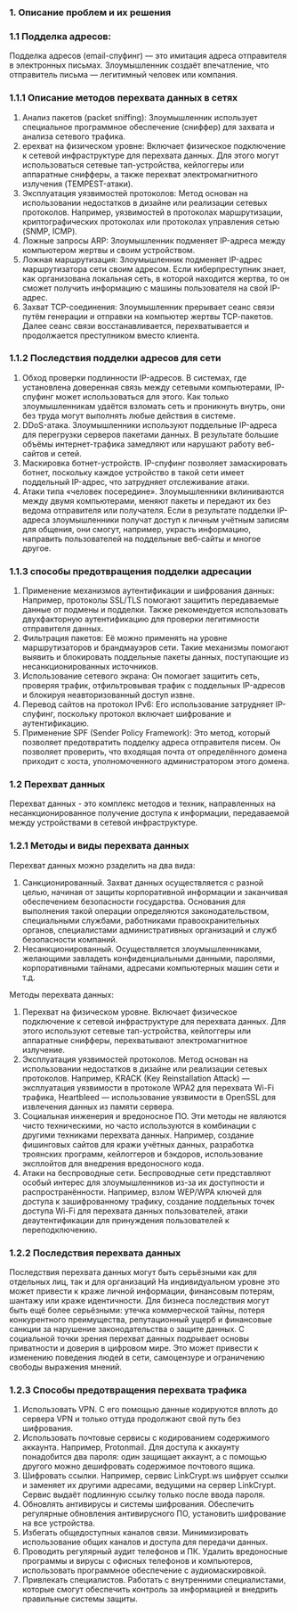 ### 1. Описание проблем и их решения
### 1.1 Подделка адресов:
Подделка адресов (email-спуфинг) — это имитация адреса отправителя в электронных письмах. Злоумышленник создаёт впечатление, что отправитель письма — легитимный человек или компания.

### 1.1.1 Описание методов перехвата данных в сетях
1. Анализ пакетов (packet sniffing): Злоумышленник использует специальное программное обеспечение (сниффер) для захвата и анализа сетевого трафика.
2. ерехват на физическом уровне: Включает физическое подключение к сетевой инфраструктуре для перехвата данных. Для этого могут использоваться сетевые тап-устройства, кейлоггеры или аппаратные снифферы, а также перехват электромагнитного излучения (TEMPEST-атаки).
3. Эксплуатация уязвимостей протоколов: Метод основан на использовании недостатков в дизайне или реализации сетевых протоколов. Например, уязвимостей в протоколах маршрутизации, криптографических протоколах или протоколах управления сетью (SNMP, ICMP).
4. Ложные запросы ARP: Злоумышленник подменяет IP-адреса между компьютером жертвы и своим устройством.
5. Ложная маршрутизация: Злоумышленник подменяет IP-адрес маршрутизатора сети своим адресом. Если киберпреступник знает, как организована локальная сеть, в которой находится жертва, то он сможет получить информацию с машины пользователя на свой IP-адрес.
6. Захват TCP-соединения: Злоумышленник прерывает сеанс связи путём генерации и отправки на компьютер жертвы ТСР-пакетов. Далее сеанс связи восстанавливается, перехватывается и продолжается преступником вместо клиента.

### 1.1.2 Последствия подделки адресов для сети
1. Обход проверки подлинности IP-адресов. В системах, где установлена доверенная связь между сетевыми компьютерами, IP-спуфинг может использоваться для этого. Как только злоумышленникам удаётся взломать сеть и проникнуть внутрь, они без труда могут выполнять любые действия в системе.
2. DDoS-атака. Злоумышленники используют поддельные IP-адреса для перегрузки серверов пакетами данных. В результате большие объёмы интернет-трафика замедляют или нарушают работу веб-сайтов и сетей.
3. Маскировка ботнет-устройств. IP-спуфинг позволяет замаскировать ботнет, поскольку каждое устройство в такой сети имеет поддельный IP-адрес, что затрудняет отслеживание атаки.
4. Атаки типа «человек посередине». Злоумышленники вклиниваются между двумя компьютерами, меняют пакеты и передают их без ведома отправителя или получателя. Если в результате подделки IP-адреса злоумышленники получат доступ к личным учётным записям для общения, они смогут, например, украсть информацию, направить пользователей на поддельные веб-сайты и многое другое.

### 1.1.3 способы предотвращения подделки адресации
1. Применение механизмов аутентификации и шифрования данных: Например, протоколы SSL/TLS помогают защитить передаваемые данные от подмены и подделки. Также рекомендуется использовать двухфакторную аутентификацию для проверки легитимности отправителя данных.
2. Фильтрация пакетов: Её можно применять на уровне маршрутизаторов и брандмауэров сети. Такие механизмы помогают выявить и блокировать поддельные пакеты данных, поступающие из несанкционированных источников.
3. Использование сетевого экрана: Он помогает защитить сеть, проверяя трафик, отфильтровывая трафик с поддельных IP-адресов и блокируя неавторизованный доступ извне.
4. Перевод сайтов на протокол IPv6: Его использование затрудняет IP-спуфинг, поскольку протокол включает шифрование и аутентификацию.
5. Применение SPF (Sender Policy Framework): Это метод, который позволяет предотвратить подделку адреса отправителя писем. Он позволяет проверить, что входящая почта от определённого домена приходит с хоста, уполномоченного администратором этого домена.

### 1.2 Перехват данных
Перехват данных - это комплекс методов и техник, направленных на несанкционированное получение доступа к информации, передаваемой между устройствами в сетевой инфраструктуре.

### 1.2.1 Методы и виды перехвата данных
Перехват данных можно рзаделить на два вида:
1. Санкционированный. Захват данных осуществляется с разной целью, начиная от защиты корпоративной информации и заканчивая обеспечением безопасности государства. Основания для выполнения такой операции определяются законодательством, специальными службами, работниками правоохранительных органов, специалистами административных организаций и служб безопасности компаний.
2. Несанкционированный. Осуществляется злоумышленниками, желающими завладеть конфиденциальными данными, паролями, корпоративными тайнами, адресами компьютерных машин сети и т.д.

Методы перехвата данных:
1. Перехват на физическом уровне. Включает физическое подключение к сетевой инфраструктуре для перехвата данных. Для этого используют сетевые тап-устройства, кейлоггеры или аппаратные снифферы, перехватывают электромагнитное излучение.
2. Эксплуатация уязвимостей протоколов. Метод основан на использовании недостатков в дизайне или реализации сетевых протоколов. Например, KRACK (Key Reinstallation Attack) — эксплуатация уязвимости в протоколе WPA2 для перехвата Wi-Fi трафика, Heartbleed — использование уязвимости в OpenSSL для извлечения данных из памяти сервера.
3. Социальная инженерия и вредоносное ПО. Эти методы не являются чисто техническими, но часто используются в комбинации с другими техниками перехвата данных. Например, создание фишинговых сайтов для кражи учётных данных, разработка троянских программ, кейлоггеров и бэкдоров, использование эксплойтов для внедрения вредоносного кода.
4. Атаки на беспроводные сети. Беспроводные сети представляют особый интерес для злоумышленников из-за их доступности и распространённости. Например, взлом WEP/WPA ключей для доступа к зашифрованному трафику, создание поддельных точек доступа Wi-Fi для перехвата данных пользователей, атаки деаутентификации для принуждения пользователей к переподключению.

### 1.2.2 Последствия перехвата данных
Последствия перехвата данных могут быть серьёзными как для отдельных лиц, так и для организаций
На индивидуальном уровне это может привести к краже личной информации, финансовым потерям, шантажу или краже идентичности.
Для бизнеса последствия могут быть ещё более серьёзными: утечка коммерческой тайны, потеря конкурентного преимущества, репутационный ущерб и финансовые санкции за нарушение законодательства о защите данных.
С социальной точки зрения перехват данных подрывает основы приватности и доверия в цифровом мире. Это может привести к изменению поведения людей в сети, самоцензуре и ограничению свободы выражения мнений.

### 1.2.3 Способы предотвращения перехвата трафика
1. Использовать VPN. С его помощью данные кодируются вплоть до сервера VPN и только оттуда продолжают свой путь без шифрования.
2. Использовать почтовые сервисы с кодированием содержимого аккаунта. Например, Protonmail. Для доступа к аккаунту понадобится два пароля: один защищает аккаунт, а с помощью другого можно дешифровать содержимое почтового ящика.
3. Шифровать ссылки. Например, сервис LinkCrypt.ws шифрует ссылки и заменяет их другими адресами, ведущими на сервер LinkCrypt. Сервис выдаёт подлинную ссылку только после ввода пароля.
4. Обновлять антивирусы и системы шифрования. Обеспечить регулярные обновления антивирусного ПО, установить шифрование на все устройства.
5. Избегать общедоступных каналов связи. Минимизировать использование общих каналов и доступа для передачи данных.
6. Проводить регулярный аудит телефонов и ПК. Удалить вредоносные программы и вирусы с офисных телефонов и компьютеров, использовать программное обеспечение с аудиомаскировкой.
7. Привлекать специалистов. Работать с внутренними специалистами, которые смогут обеспечить контроль за информацией и внедрить правильные системы защиты.
